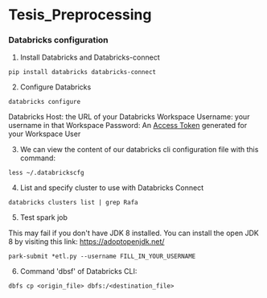 # Tesis_Preprocessing

### Databricks configuration
1. Install Databricks and Databricks-connect
```
pip install databricks databricks-connect
```

2. Configure Databricks
```
databricks configure
```
Databricks Host: the URL of your Databricks Workspace
Username: your username in that Workspace
Password: An [Access Token](https://docs.databricks.com/dev-tools/api/latest/authentication.html) generated for your Workspace User

3. We can view the content of our databricks cli configuration file with this command:
```
less ~/.databrickscfg
```
4. List and specify cluster to use with Databricks Connect
```
databricks clusters list | grep Rafa
```

5. Test spark job

This may fail if you don't have JDK 8 installed. You can install the
open JDK 8 by visiting this link: https://adoptopenjdk.net/
```
park-submit *etl.py --username FILL_IN_YOUR_USERNAME
```

6. Command 'dbsf' of Databricks CLI:
```
dbfs cp <origin_file> dbfs:/<destination_file>
```